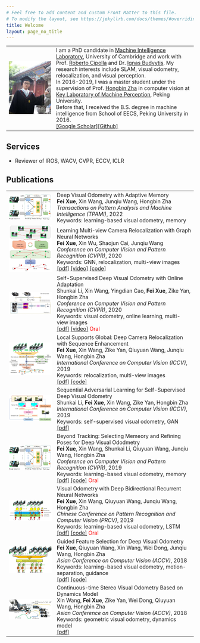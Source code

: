 ```yaml
---
# Feel free to add content and custom Front Matter to this file.
# To modify the layout, see https://jekyllrb.com/docs/themes/#overriding-theme-defaults
title: Welcome
layout: page_no_title
---
```

<table style="border:0px">
<tr style="border:0px">
	<td style="border:0px">
		<img src="assets/images/fei.JPG" width="600px"/>
	</td>
	<td style="border:0px">
		I am a PhD candidate in <a href="http://mi.eng.cam.ac.uk/">Machine Intelligence Laboratory</a>, University of Cambridge and work with Prof. <a href="https://mi.eng.cam.ac.uk/~cipolla/biography.htm"> Roberto Cipolla</a> and Dr. <a href="http://mi.eng.cam.ac.uk/~ib255/"> Ignas Budvytis</a>. My research interests include SLAM, visual odometry, relocalization, and visual perception.<br>
	    In 2016-2019, I was a master student under the supervision of Prof. <a href="http://www.cis.pku.edu.cn/vision/Visual&Robot/people/zha%20hongbin/zha%20hongbin.htm">Hongbin Zha</a> in computer vision at <a href="http://www.klmp.pku.edu.cn/">Key Laboratory of Machine Perception</a>, Peking University.<br>
		Before that, I received the B.S. degree in machine intelligence from School of EECS, Peking University in 2016.<br>
		<a href="https://scholar.google.ca/citations?user=G2sYDPkAAAAJ&hl=en">[Google Scholar]</a><a href="https://github.com/feixue94">[Github]</a>
	</td>
</tr>
</table>

## Services
* Reviewer of IROS, WACV, CVPR, ECCV, ICLR 


## Publications
<table style="border:0px">

<tr style="border:0px">
	<td style="border:0px">
		<img src="assets/images/beyondtracking.jpg" width="200px"/>
	</td>
	<td style="border:0px">
		Deep Visual Odometry with Adaptive Memory<br>
		<b>Fei Xue</b>, Xin Wang, Junqiu Wang, Hongbin Zha<br>
		<i>Transactions on Pattern Analysis and Machine Intelligence (TPAMI)</i>, 2022<br>
		Keywords: learning-based visual odometry, memory<br>
	</td>
</tr>

<tr style="border:0px">
	<td style="border:0px">
		<img src="assets/images/glnet.JPG" width="200px"/>
	</td>
	<td style="border:0px">
		Learning Multi-view Camera Relocalization with Graph Neural Networks<br>
		<b>Fei Xue</b>, Xin Wu, Shaojun Cai, Junqiu Wang<br>
		<i>Conference on Computer Vision and Pattern Recognition (CVPR)</i>, 2020<br>
		Keywords: GNN, relocalization, multi-view images<br>
		<a href="https://openaccess.thecvf.com/content_CVPR_2020/papers/Xue_Learning_Multi-View_Camera_Relocalization_With_Graph_Neural_Networks_CVPR_2020_paper.pdf">[pdf]</a>
		<a href="https://www.youtube.com/watch?v=WJ4b3fVNHLo">[video]</a>
		<a href="https://feixue94.github.io/">[code]</a>
	</td>
</tr>

<tr style="border:0px">
	<td style="border:0px">
		<img src="assets/images/online.JPG" width="200px"/>
	</td>
	<td style="border:0px">
		Self-Supervised Deep Visual Odometry with Online Adaptation<br>
		Shunkai Li, Xin Wang, Yingdian Cao, <b>Fei Xue</b>,  Zike Yan, Hongbin Zha<br>
		<i>Conference on Computer Vision and Pattern Recognition (CVPR)</i>, 2020<br>
		Keywords: visual odometry, online learning, multi-view images<br>
		<a href="https://arxiv.org/pdf/2005.06136.pdf">[pdf]</a>
		<a href="https://www.youtube.com/watch?v=yK9M5giH84w">[video]</a>
		<span style="color:red">Oral</span>
	</td>
</tr>


<tr style="border:0px">
	<td style="border:0px">
		<img src="assets/images/local.JPG" width="200px"/>
	</td>
	<td style="border:0px">
		Local Supports Global: Deep Camera Relocalization with Sequence Enhancement<br>
		<b>Fei Xue</b>, Xin Wang, Zike Yan, Qiuyuan Wang, Junqiu Wang, Hongbin Zha<br>
		<i>International Conference on Computer Vision (ICCV)</i>, 2019<br>
		Keywords: relocalization, multi-view images<br>
		<a href="https://arxiv.org/pdf/1908.04391.pdf">[pdf]</a>
		<a href="https://feixue94.github.io/">[code]</a>
	</td>
</tr>

<tr style="border:0px">
	<td style="border:0px">
		<img src="assets/images/sequential.JPG" width="200px"/>
	</td>
	<td style="border:0px">
		Sequential Adversarial Learning for Self-Supervised Deep Visual Odometry<br>
		Shunkai Li, <b>Fei Xue</b>, Xin Wang, Zike Yan, Hongbin Zha<br>
		<i>International Conference on Computer Vision (ICCV)</i>, 2019<br>
		Keywords: self-supervised visual odometry, GAN<br>
		<a href="https://arxiv.org/pdf/1908.08704.pdf">[pdf]</a>
	</td>
</tr>

<tr style="border:0px">
	<td style="border:0px">
		<img src="assets/images/beyondtracking.jpg" width="200px"/>
	</td>
	<td style="border:0px">
		Beyond Tracking: Selecting Memeory and Refining Poses for Deep Visual Ododmetry<br>
		<b>Fei Xue</b>, Xin Wang, Shunkai Li, Qiuyuan Wang, Junqiu Wang, Hongbin Zha<br>
		<i>Conference on Computer Vision and Pattern Recognition (CVPR)</i>, 2019<br>
		Keywords: learning-based visual odometry, memory<br>
		<a href="https://arxiv.org/pdf/1904.01892.pdf">[pdf]</a>
		<a href="https://feixue94.github.io/">[code]</a>
		<span style="color:red">Oral</span>
	</td>
</tr>

<tr style="border:0px">
	<td style="border:0px">
		<img src="assets/images/brnnvo.JPG" width="200px"/>
	</td>
	<td style="border:0px">
		Visual Odometry with Deep Bidirectional Recurrent Neural Networks<br>
		<b>Fei Xue</b>, Xin Wang, Qiuyuan Wang, Junqiu Wang, Hongbin Zha<br>
		<i>Chinese Conference on Pattern Recognition and Computer Vision (PRCV)</i>, 2019<br>
		Keywords: learning-based visual odometry, LSTM<br>
		<a href="https://link.springer.com/chapter/10.1007/978-3-030-31726-3_20">[pdf]</a>
		<a href="https://feixue94.github.io/">[code]</a>
		<span style="color:red">Oral</span>
	</td>
</tr>

<tr style="border:0px">
	<td style="border:0px">
		<img src="assets/images/guidedfeature.JPG" width="200px"/>
	</td>
	<td style="border:0px">
		Guided Feature Selection for Deep Visual Odometry<br>
		<b>Fei Xue</b>, Qiuyuan Wang, Xin Wang, Wei Dong, Junqiu Wang, Hongbin Zha<br>
		<i>Asian Conference on Computer Vision (ACCV)</i>, 2018<br>
		Keywords: learning-based visual odometry, motion-separation, guidance<br>
		<a href="https://arxiv.org/pdf/1811.09935.pdf">[pdf]</a>
		<a href="https://feixue94.github.io/">[code]</a>
	</td>
</tr>
<tr style="border:0px">
	<td style="border:0px">
		<img src="assets/images/continuoustime.jpg" width="200px"/>
	</td>
	<td style="border:0px">
		Continuous-time Stereo Visual Odometry Based on Dynamics Model<br>
		Xin Wang, <b>Fei Xue</b>, Zike Yan, Wei Dong, Qiuyuan Wang, Hongbin Zha<br>
		<i>Asian Conference on Computer Vision (ACCV)</i>, 2018<br>
		Keywords: geometric visual odometry, dynamics model<br>
		<a href="https://www.researchgate.net/publication/332103736_Continuous-time_Stereo_Visual_Odometry_Based_on_Dynamics_Model">[pdf]</a>
	</td>
</tr>
</table>
